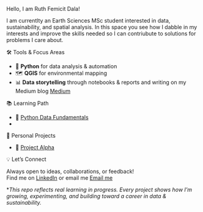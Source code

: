 Hello, I am Ruth Femicit Dala!

I am currentlty an Earth Sciences MSc student interested in data, sustainability, and spatial analysis. 
In this space you see how I dabble in my interests and improve the skills needed so I can contriubute to solutions for problems I care about.

🛠 Tools & Focus Areas
- 🐍 **Python** for data analysis & automation  
- 🗺️ **QGIS** for environmental mapping  
- 📊 **Data storytelling** through notebooks & reports and writing on my Medium blog [Medium](medium.com/@Nanfemicit)

📚 Learning Path
- 🐍 [Python Data Fundamentals](https://github.com/Nanfemicit/Python-Data-Fundamentals)  
- 
🌟 Personal Projects
- 🧪 [Project Alpha](https://github.com/Nanfemicit/project-alpha)  
 
💡 Let’s Connect

Always open to ideas, collaborations, or feedback!  
Find me on [LinkedIn](https://www.linkedin.com/in/femicitdala/) or email me [Email me](mailto:dala.femicit@gmail.com)


**This repo reflects real learning in progress. Every project shows how I’m growing, experimenting, and building toward a career in data & sustainability.*
